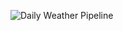 ![Daily Weather Pipeline](https://github.com/A-Jeaugey/bias-corrector-weather/actions/workflows/daily.yml/badge.svg)

